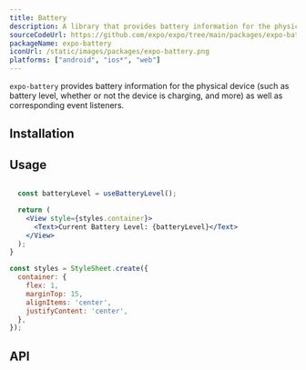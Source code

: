 ```yaml
---
title: Battery
description: A library that provides battery information for the physical device, as well as corresponding event listeners.
sourceCodeUrl: https://github.com/expo/expo/tree/main/packages/expo-battery
packageName: expo-battery
iconUrl: /static/images/packages/expo-battery.png
platforms: ["android", "ios*", "web"]
---
```


`expo-battery` provides battery information for the physical device (such as battery level, whether or not the device is charging, and more) as well as corresponding event listeners.

## Installation

## Usage

```jsx

  const batteryLevel = useBatteryLevel();

  return (
    <View style={styles.container}>
      <Text>Current Battery Level: {batteryLevel}</Text>
    </View>
  );
}

const styles = StyleSheet.create({
  container: {
    flex: 1,
    marginTop: 15,
    alignItems: 'center',
    justifyContent: 'center',
  },
});
```

## API

```js

```